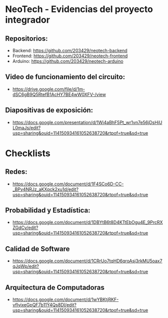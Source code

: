 # NeoTech - Evidencias del proyecto integrador
## Repositorios:
* Backend: https://github.com/203429/neotech-backend
* Frontend: https://github.com/203429/neotech-frontend
* Arduino: https://github.com/203429/neotech-arduino

## Video de funcionamiento del circuito:
* https://drive.google.com/file/d/1m-dSC6gB9Q5RtefB1AcHY7BE4wW0XFV-/view

## Diapositivas de exposición: 
* https://docs.google.com/presentation/d/1Wi4aBhF5Pt_wr1vn7e56jDsHiUL0maJs/edit?usp=sharing&ouid=114150934161052638720&rtpof=true&sd=true

# Checklists
## Redes:
* https://docs.google.com/document/d/1F4SCo6D-CC-_BPy4NRJz_aKXpck2xu1d/edit?usp=sharing&ouid=114150934161052638720&rtpof=true&sd=true

## Probabilidad y Estadística:
* https://docs.google.com/document/d/1DBYtB6t8D4KTtEbOgu4E_9PrcRXZGdCv/edit?usp=sharing&ouid=114150934161052638720&rtpof=true&sd=true

## Calidad de Software
* https://docs.google.com/document/d/1CRrUo7tqHD6qroAsj3rkMU5oax7qJqWp/edit?usp=sharing&ouid=114150934161052638720&rtpof=true&sd=true

## Arquitectura de Computadoras
* https://docs.google.com/document/d/1wYBKtjRKF-vfIyjxeGpQF7b11Y4Qs8Dl/edit?usp=sharing&ouid=114150934161052638720&rtpof=true&sd=true
